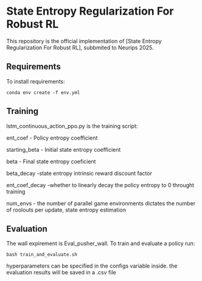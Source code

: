 

# State Entropy Regularization For Robust RL

This repository is the official implementation of [State Entropy Regularization For Robust RL], subbmited to Neurips 2025.

## Requirements

To install requirements:

```setup
conda env create -f env.yml
```

## Training

lstm_continuous_action_ppo.py is the training script:

ent_coef - Policy entropy coefficient 

starting_beta - Initial state entropy coefficient

beta - Final state entropy coeficient

beta_decay -state entropy intrinsic reward discount factor

ent_coef_decay -whether to linearly decay the policy entropy to 0 throught training

num_envs - the number of parallel game environments dictates the number of roolouts per update, state entropy estimation


## Evaluation

The wall expirement is Eval_pusher_wall. To train and evaluate a policy run:

```eval
bash train_and_evaluate.sh
```
hyperparameters can be specified in the configs variable inside.
the evaluation results will be saved in a .csv file

 

